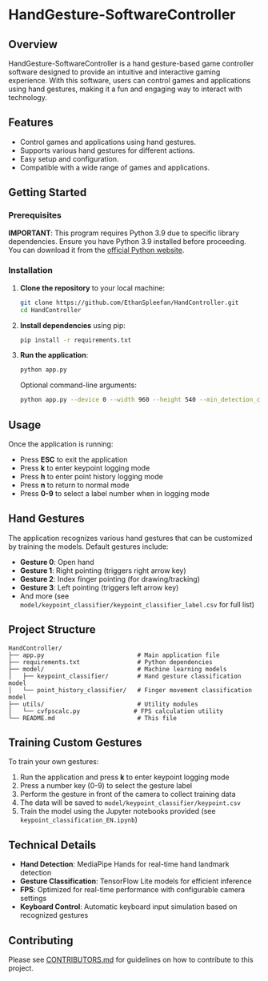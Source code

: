 # HandGesture-SoftwareController

## Overview
HandGesture-SoftwareController is a hand gesture-based game controller software designed to provide an intuitive and interactive gaming experience. With this software, users can control games and applications using hand gestures, making it a fun and engaging way to interact with technology.

## Features
- Control games and applications using hand gestures.
- Supports various hand gestures for different actions.
- Easy setup and configuration.
- Compatible with a wide range of games and applications.

## Getting Started

### Prerequisites

**IMPORTANT**: This program requires Python 3.9 due to specific library dependencies. Ensure you have Python 3.9 installed before proceeding. You can download it from the [official Python website](https://www.python.org/downloads/).

### Installation

1. **Clone the repository** to your local machine:

   ```bash
   git clone https://github.com/EthanSpleefan/HandController.git
   cd HandController
   ```

2. **Install dependencies** using pip:

   ```bash
   pip install -r requirements.txt
   ```

3. **Run the application**:

   ```bash
   python app.py
   ```

   Optional command-line arguments:
   ```bash
   python app.py --device 0 --width 960 --height 540 --min_detection_confidence 0.7 --min_tracking_confidence 0.5
   ```

## Usage

Once the application is running:
- Press **ESC** to exit the application
- Press **k** to enter keypoint logging mode
- Press **h** to enter point history logging mode
- Press **n** to return to normal mode
- Press **0-9** to select a label number when in logging mode

## Hand Gestures

The application recognizes various hand gestures that can be customized by training the models. Default gestures include:
- **Gesture 0**: Open hand
- **Gesture 1**: Right pointing (triggers right arrow key)
- **Gesture 2**: Index finger pointing (for drawing/tracking)
- **Gesture 3**: Left pointing (triggers left arrow key)
- And more (see `model/keypoint_classifier/keypoint_classifier_label.csv` for full list)

## Project Structure

```
HandController/
├── app.py                          # Main application file
├── requirements.txt                # Python dependencies
├── model/                          # Machine learning models
│   ├── keypoint_classifier/        # Hand gesture classification model
│   └── point_history_classifier/   # Finger movement classification model
├── utils/                          # Utility modules
│   └── cvfpscalc.py               # FPS calculation utility
└── README.md                       # This file
```

## Training Custom Gestures

To train your own gestures:

1. Run the application and press **k** to enter keypoint logging mode
2. Press a number key (0-9) to select the gesture label
3. Perform the gesture in front of the camera to collect training data
4. The data will be saved to `model/keypoint_classifier/keypoint.csv`
5. Train the model using the Jupyter notebooks provided (see `keypoint_classification_EN.ipynb`)

## Technical Details

- **Hand Detection**: MediaPipe Hands for real-time hand landmark detection
- **Gesture Classification**: TensorFlow Lite models for efficient inference
- **FPS**: Optimized for real-time performance with configurable camera settings
- **Keyboard Control**: Automatic keyboard input simulation based on recognized gestures

## Contributing

Please see [CONTRIBUTORS.md](./CONTRIBUTORS.md) for guidelines on how to contribute to this project.
